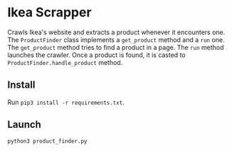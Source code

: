 # Ikea Scrapper

Crawls Ikea's website and extracts a product whenever it encounters one. The `ProductFinder` class implements a `get_product` method and a `run` one. The `get_product` method tries to find a product in a page. The `run` method launches the crawler. Once a product is found, it is casted to `ProductFinder.handle_product` method.

## Install

Run `pip3 install -r requirements.txt`.

## Launch

`python3 product_finder.py`
